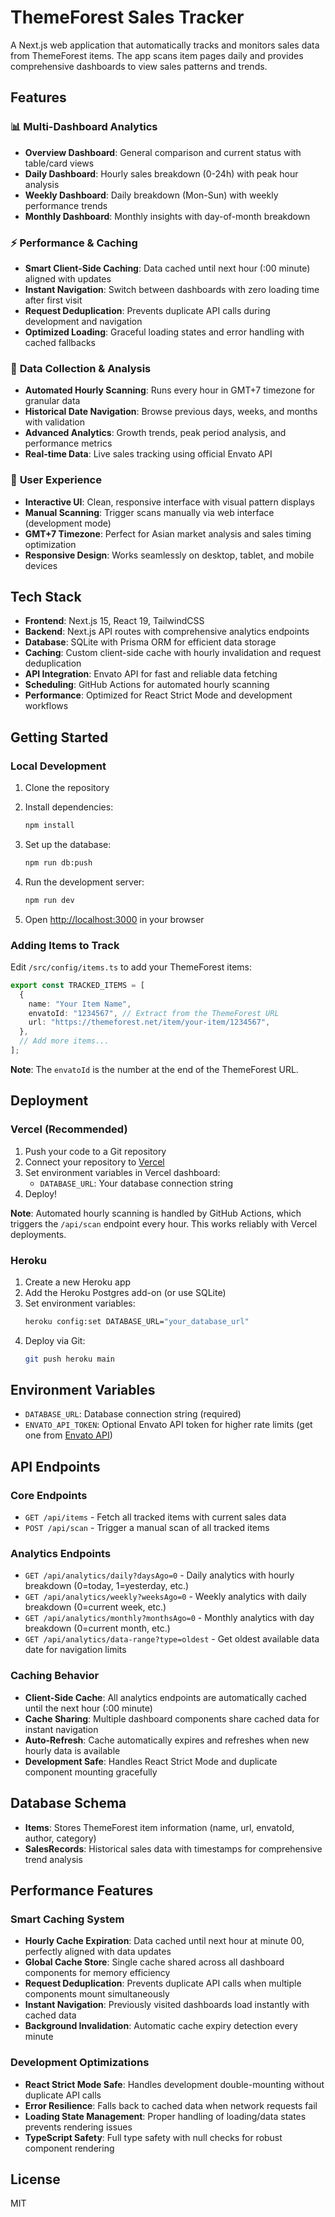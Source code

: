 # ThemeForest Sales Tracker

A Next.js web application that automatically tracks and monitors sales data from ThemeForest items. The app scans item pages daily and provides comprehensive dashboards to view sales patterns and trends.

## Features

### 📊 **Multi-Dashboard Analytics**
- **Overview Dashboard**: General comparison and current status with table/card views
- **Daily Dashboard**: Hourly sales breakdown (0-24h) with peak hour analysis
- **Weekly Dashboard**: Daily breakdown (Mon-Sun) with weekly performance trends  
- **Monthly Dashboard**: Monthly insights with day-of-month breakdown

### ⚡ **Performance & Caching**
- **Smart Client-Side Caching**: Data cached until next hour (:00 minute) aligned with updates
- **Instant Navigation**: Switch between dashboards with zero loading time after first visit
- **Request Deduplication**: Prevents duplicate API calls during development and navigation
- **Optimized Loading**: Graceful loading states and error handling with cached fallbacks

### 🔄 **Data Collection & Analysis**
- **Automated Hourly Scanning**: Runs every hour in GMT+7 timezone for granular data
- **Historical Date Navigation**: Browse previous days, weeks, and months with validation
- **Advanced Analytics**: Growth trends, peak period analysis, and performance metrics
- **Real-time Data**: Live sales tracking using official Envato API

### 🎨 **User Experience**
- **Interactive UI**: Clean, responsive interface with visual pattern displays
- **Manual Scanning**: Trigger scans manually via web interface (development mode)
- **GMT+7 Timezone**: Perfect for Asian market analysis and sales timing optimization
- **Responsive Design**: Works seamlessly on desktop, tablet, and mobile devices

## Tech Stack

- **Frontend**: Next.js 15, React 19, TailwindCSS
- **Backend**: Next.js API routes with comprehensive analytics endpoints
- **Database**: SQLite with Prisma ORM for efficient data storage
- **Caching**: Custom client-side cache with hourly invalidation and request deduplication
- **API Integration**: Envato API for fast and reliable data fetching
- **Scheduling**: GitHub Actions for automated hourly scanning
- **Performance**: Optimized for React Strict Mode and development workflows

## Getting Started

### Local Development

1. Clone the repository
2. Install dependencies:
   ```bash
   npm install
   ```

3. Set up the database:
   ```bash
   npm run db:push
   ```

4. Run the development server:
   ```bash
   npm run dev
   ```

5. Open [http://localhost:3000](http://localhost:3000) in your browser

### Adding Items to Track

Edit `/src/config/items.ts` to add your ThemeForest items:

```typescript
export const TRACKED_ITEMS = [
  {
    name: "Your Item Name",
    envatoId: "1234567", // Extract from the ThemeForest URL
    url: "https://themeforest.net/item/your-item/1234567",
  },
  // Add more items...
];
```

**Note**: The `envatoId` is the number at the end of the ThemeForest URL.

## Deployment

### Vercel (Recommended)

1. Push your code to a Git repository
2. Connect your repository to [Vercel](https://vercel.com)
3. Set environment variables in Vercel dashboard:
   - `DATABASE_URL`: Your database connection string
4. Deploy!

**Note**: Automated hourly scanning is handled by GitHub Actions, which triggers the `/api/scan` endpoint every hour. This works reliably with Vercel deployments.

### Heroku

1. Create a new Heroku app
2. Add the Heroku Postgres add-on (or use SQLite)
3. Set environment variables:
   ```bash
   heroku config:set DATABASE_URL="your_database_url"
   ```
4. Deploy via Git:
   ```bash
   git push heroku main
   ```

## Environment Variables

- `DATABASE_URL`: Database connection string (required)
- `ENVATO_API_TOKEN`: Optional Envato API token for higher rate limits (get one from [Envato API](https://build.envato.com/api/))

## API Endpoints

### Core Endpoints
- `GET /api/items` - Fetch all tracked items with current sales data
- `POST /api/scan` - Trigger a manual scan of all tracked items

### Analytics Endpoints  
- `GET /api/analytics/daily?daysAgo=0` - Daily analytics with hourly breakdown (0=today, 1=yesterday, etc.)
- `GET /api/analytics/weekly?weeksAgo=0` - Weekly analytics with daily breakdown (0=current week, etc.)
- `GET /api/analytics/monthly?monthsAgo=0` - Monthly analytics with day breakdown (0=current month, etc.)
- `GET /api/analytics/data-range?type=oldest` - Get oldest available data date for navigation limits

### Caching Behavior
- **Client-Side Cache**: All analytics endpoints are automatically cached until the next hour (:00 minute)
- **Cache Sharing**: Multiple dashboard components share cached data for instant navigation
- **Auto-Refresh**: Cache automatically expires and refreshes when new hourly data is available
- **Development Safe**: Handles React Strict Mode and duplicate component mounting gracefully

## Database Schema

- **Items**: Stores ThemeForest item information (name, url, envatoId, author, category)
- **SalesRecords**: Historical sales data with timestamps for comprehensive trend analysis

## Performance Features

### Smart Caching System
- **Hourly Cache Expiration**: Data cached until next hour at minute 00, perfectly aligned with data updates
- **Global Cache Store**: Single cache shared across all dashboard components for memory efficiency  
- **Request Deduplication**: Prevents duplicate API calls when multiple components mount simultaneously
- **Instant Navigation**: Previously visited dashboards load instantly with cached data
- **Background Invalidation**: Automatic cache expiry detection every minute

### Development Optimizations
- **React Strict Mode Safe**: Handles development double-mounting without duplicate API calls
- **Error Resilience**: Falls back to cached data when network requests fail
- **Loading State Management**: Proper handling of loading/data states prevents rendering issues
- **TypeScript Safety**: Full type safety with null checks for robust component rendering

## License

MIT
